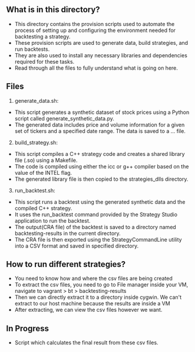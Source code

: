 ## What is in this directory?
- This directory contains the provision scripts used to automate the process of setting up and configuring the environment needed for backtesting a strategy.
- These provision scripts are used to generate data, build strategies, and run backtests. 
- They are also used to install any necessary libraries and dependencies required for these tasks.
- Read through all the files to fully understand what is going on here.


## Files
1. generate_data.sh:
- This script generates a synthetic dataset of stock prices using a Python script called generate_synthetic_data.py.
- The generated data includes price and volume information for a given set of tickers and a specified date range. The data is saved to a ... file.
2. build_strategy.sh:
- This script compiles a C++ strategy code and creates a shared library file (.so) using a Makefile.
- The code is compiled using either the icc or g++ compiler based on the value of the INTEL flag.
- The generated library file is then copied to the strategies_dlls directory.
3. run_backtest.sh:
- This script runs a backtest using the generated synthetic data and the compiled C++ strategy.
- It uses the run_backtest command provided by the Strategy Studio application to run the backtest.
- The output(CRA file) of the backtest is saved to a directory named backtesting-results in the current directory.
- The CRA file is then exported using the StrategyCommandLine utility into a CSV format and saved in specified directory.

## How to run different strategies?
- You need to know how and where the csv files are being created
- To extract the csv files, you need to go to File manager inside your VM, navigate to vagrant > bt > backtesting-results
- Then we can directly extract it to a directory inside cygwin. We can't extract to our host machine because the results are inside a VM
- After extracting, we can view the csv files however we want.

## In Progress
- Script which calculates the final result from these csv files.
